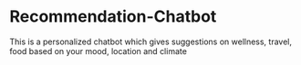 # Recommendation-Chatbot
This is a personalized chatbot which gives suggestions on wellness, travel, food based on your mood, location and climate
